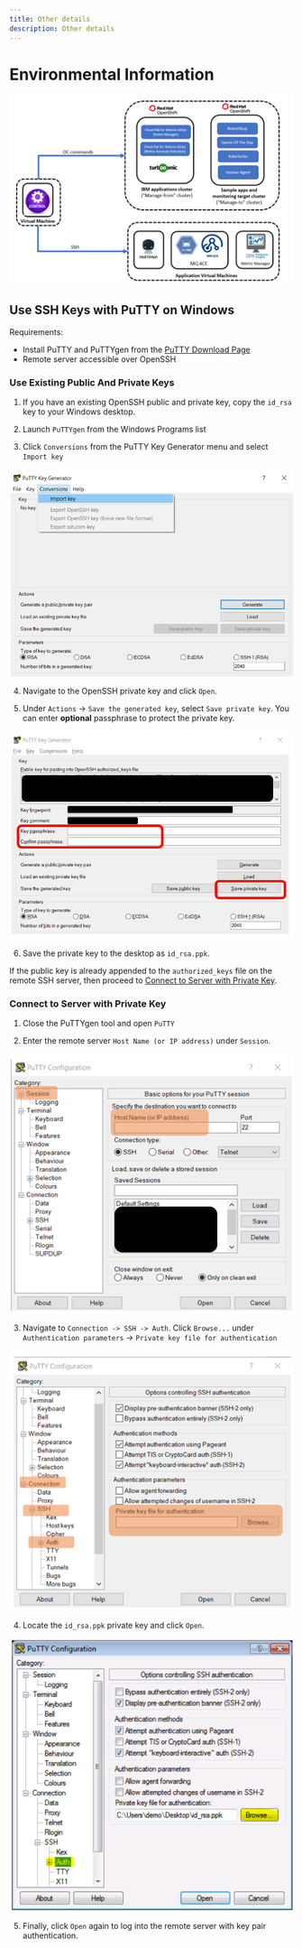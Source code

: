 ```yaml
---
title: Other details
description: Other details
---
```


# Environmental Information

![](images/overview-env.png)


## Use SSH Keys with PuTTY on Windows

Requirements:

- Install PuTTY and PuTTYgen from the [PuTTY Download Page](https://www.chiark.greenend.org.uk/~sgtatham/putty/latest.html)
- Remote server accessible over OpenSSH

### Use Existing Public And Private Keys

1) If you have an existing OpenSSH public and private key, copy the `id_rsa` key to your Windows desktop. 

2) Launch `PuTTYgen` from the Windows Programs list

3) Click `Conversions` from the PuTTY Key Generator menu and select `Import key`

![](images/puttygen-1.png)

4) Navigate to the OpenSSH private key and click `Open`.

5) Under `Actions` -> `Save the generated key`, select `Save private key`. You can enter **optional** passphrase to protect the private key.

![](images/puttygen-2.png)

6) Save the private key to the desktop as `id_rsa.ppk`.

If the public key is already appended to the `authorized_keys` file on the remote SSH server, then proceed to [Connect to Server with Private Key](#connect-to-server-with-private-key).

### Connect to Server with Private Key

1) Close the PuTTYgen tool and open `PuTTY`

2) Enter the remote server `Host Name (or IP address)` under `Session`.

![](images/putty-1.png)

3) Navigate to `Connection -> SSH -> Auth`. Click `Browse...` under `Authentication parameters` -> `Private key file for authentication`

![](images/putty-2.png)

4) Locate the `id_rsa.ppk` private key and click `Open`.

![](images/putty-3.png)

5) Finally, click `Open` again to log into the remote server with key pair authentication.
